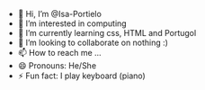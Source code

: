 - 👋 Hi, I’m @Isa-Portielo
- 👀 I’m interested in computing
- 🌱 I’m currently learning css, HTML and Portugol
- 💞️ I’m looking to collaborate on nothing :) 
- 📫 How to reach me ...
- 😄 Pronouns: He/She
- ⚡ Fun fact: I play keyboard (piano)

<!---
Isa-Portielo/Isa-Portielo is a ✨ special ✨ repository because its `README.md` (this file) appears on your GitHub profile.
You can click the Preview link to take a look at your changes.
--->
